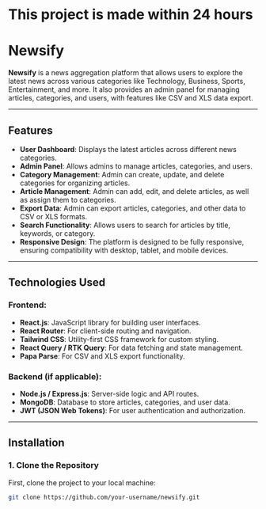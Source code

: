 # This project is made within 24 hours

# Newsify

**Newsify** is a news aggregation platform that allows users to explore the latest news across various categories like Technology, Business, Sports, Entertainment, and more. It also provides an admin panel for managing articles, categories, and users, with features like CSV and XLS data export.

---

## Features

- **User Dashboard**: Displays the latest articles across different news categories.
- **Admin Panel**: Allows admins to manage articles, categories, and users.
- **Category Management**: Admin can create, update, and delete categories for organizing articles.
- **Article Management**: Admin can add, edit, and delete articles, as well as assign them to categories.
- **Export Data**: Admin can export articles, categories, and other data to CSV or XLS formats.
- **Search Functionality**: Allows users to search for articles by title, keywords, or category.
- **Responsive Design**: The platform is designed to be fully responsive, ensuring compatibility with desktop, tablet, and mobile devices.

---

## Technologies Used

### Frontend:

- **React.js**: JavaScript library for building user interfaces.
- **React Router**: For client-side routing and navigation.
- **Tailwind CSS**: Utility-first CSS framework for custom styling.
- **React Query / RTK Query**: For data fetching and state management.
- **Papa Parse**: For CSV and XLS export functionality.

### Backend (if applicable):

- **Node.js / Express.js**: Server-side logic and API routes.
- **MongoDB**: Database to store articles, categories, and user data.
- **JWT (JSON Web Tokens)**: For user authentication and authorization.

---

## Installation

### 1. Clone the Repository

First, clone the project to your local machine:

```bash
git clone https://github.com/your-username/newsify.git

